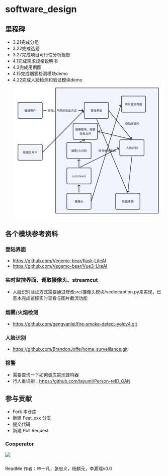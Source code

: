 # software_design

## 里程碑
- 3.21完成分组
- 3.22完成选题
- 3.27完成项目可行性分析报告
- 4.1完成需求规格说明书
- 4.3完成用例图
- 4.15完成烟雾检测模块demo
- 4.22完成人脸检测和验证模块demo
![alt text](whiteboard_exported_image.png)
## 各个模块参考资料
### 登陆界面
- https://github.com/Vegemo-bear/flask-LiteAI
- https://github.com/Vegemo-bear/Vue3-LiteAI
### 实时监控界面、调取摄像头、streamcut
- 人脸识别验证方式需要通过修改src/摄像头模块/vediocaption.py来实现，已基本完成监控实时查看与图片截流功能
### 烟雾/火焰检测
- https://github.com/gengyanlei/fire-smoke-detect-yolov4.git
### 人脸识别
- https://github.com/BrandonJoffe/home_surveillance.git
### 报警
- 需要查询一下如何调库实现蜂鸣器
- 行人重识别：https://github.com/layumi/Person-reID_GAN
## 参与贡献
- Fork 本仓库
- 新建 Feat_xxx 分支
- 提交代码
- 新建 Pull Request
### Cooperator
<a href="https://github.com/Justjustifyjudge/software_design/graphs/contributors">
  <img src="https://contrib.rocks/image?repo=Justjustifyjudge/software_design" />
</a>

###
ReadMe 作者：林一凡，张忠义，杨麒元，李嘉瑞v0.0
